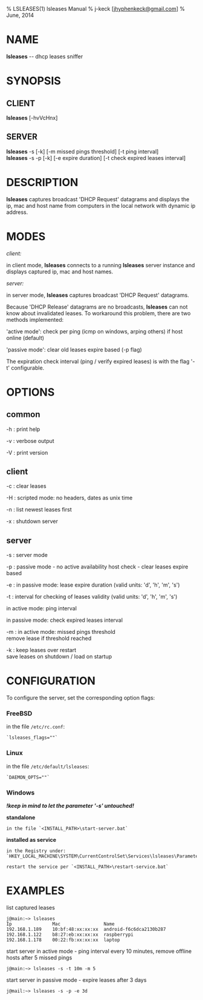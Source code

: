 % LSLEASES(1) lsleases Manual 
% j-keck [jhyphenkeck@gmail.com]
% June, 2014
  
# NAME

**lsleases** -- dhcp leases sniffer


   
# SYNOPSIS

## CLIENT
  
**lsleases** [-hvVcHnx] 

## SERVER
  
**lsleases** -s [-k]  [-m missed pings threshold]  [-t ping interval]\
**lsleases** -s -p [-k]  [-e expire duration]  [-t check expired leases interval]
  
  
# DESCRIPTION

**lsleases** captures broadcast 'DHCP Request' datagrams and displays the ip, mac and host name from computers in the local network with dynamic ip address.

  

# MODES

*client:*

in client mode, **lsleases** connects to a running **lsleases** server instance and displays captured ip, mac and host names. 


*server:*

in server mode, **lsleases** captures broadcast 'DHCP Request' datagrams.



Because 'DHCP Release' datagrams are no broadcasts, **lsleases** can not know about invalidated leases. To workaround this problem, there are two methods implemented:

'active mode': check per ping (icmp on windows, arping others) if host online (default)



'passive mode': clear old leases expire based (-p flag)

The expiration check interval (ping / verify expired leases) is with the flag '-t' configurable.


  
# OPTIONS
  
## common
-h
:    print help
  
-v
:    verbose output
  
-V
:    print version

    
## client
-c
:    clear leases

-H
:    scripted mode: no headers, dates as unix time
  
-n
:    list newest leases first

-x
:    shutdown server

    
## server
-s
:    server mode

-p
:    passive mode - no active availability host check - clear leases expire based

-e
:   in passive mode: lease expire duration (valid units: 'd', 'h', 'm', 's') 
  
-t
:   interval for checking of leases validity (valid units: 'd', 'h', 'm', 's') 

in active mode: ping interval

in passive mode: check expired leases interval

-m
:   in active mode: missed pings threshold \
remove lease if threshold reached

-k
:   keep leases over restart\
save leases on shutdown / load on startup


# CONFIGURATION

To configure the server, set the corresponding option flags:

### FreeBSD
  in the file `/etc/rc.conf`:

    `lsleases_flags=""`

### Linux
  in the file `/etc/default/lsleases`:

    `DAEMON_OPTS=""`

### Windows
  ***!keep in mind to let the parameter '-s' untouched!***

  **standalone**
  
    in the file `<INSTALL_PATH>\start-server.bat`

  **installed as service**
  
    in the Registry under: `HKEY_LOCAL_MACHINE\SYSTEM\CurrentControlSet\Services\lsleases\Parameters\AppParameters`

    restart the service per `<INSTALL_PATH>\restart-service.bat`

# EXAMPLES

list captured leases
  
    j@main:~> lsleases
    Ip               Mac                Name
    192.168.1.189    10:bf:48:xx:xx:xx  android-f6c6dca2130b287
    192.168.1.122    b8:27:eb:xx:xx:xx  raspberrypi
    192.168.1.178    00:22:fb:xx:xx:xx  laptop

  
start server in active mode - ping interval every 10 minutes, remove offline hosts after 5 missed pings

    j@main:~> lsleases -s -t 10m -m 5

  
start server in passive mode - expire leases after 3 days

    j@mail:~> lsleases -s -p -e 3d